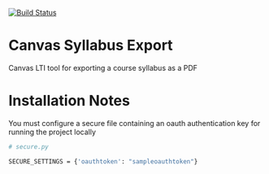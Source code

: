 [![Build Status](https://travis-ci.org/Harvard-ATG/canvas-syllabus-export.svg?branch=master)](https://travis-ci.org/Harvard-ATG/canvas-syllabus-export)

# Canvas Syllabus Export
Canvas LTI tool for exporting a course syllabus as a PDF 
# Installation Notes
You must configure a secure file containing an oauth authentication key for running the project locally
```sh
# secure.py

SECURE_SETTINGS = {'oauthtoken': "sampleoauthtoken"}
```
